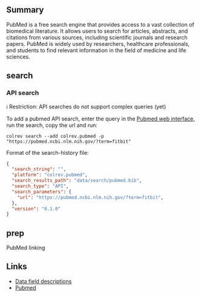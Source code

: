 ## Summary

PubMed is a free search engine that provides access to a vast collection of biomedical literature. It allows users to search for articles, abstracts, and citations from various sources, including scientific journals and research papers. PubMed is widely used by researchers, healthcare professionals, and students to find relevant information in the field of medicine and life sciences.

## search

### API search

ℹ️ Restriction: API searches do not support complex queries (yet)

To add a pubmed API search, enter the query in the [Pubmed web interface](https://pubmed.ncbi.nlm.nih.gov/), run the search, copy the url and run:

```
colrev search --add colrev.pubmed -p "https://pubmed.ncbi.nlm.nih.gov/?term=fitbit"
```

Format of the search-history file:

```json
{
  "search_string": "",
  "platform": "colrev.pubmed",
  "search_results_path": "data/search/pubmed.bib",
  "search_type": "API",
  "search_parameters": {
    "url": "https://pubmed.ncbi.nlm.nih.gov/?term=fitbit",
  },
  "version": "0.1.0"
}
```

## prep

PubMed linking

## Links

- [Data field descriptions](https://www.nlm.nih.gov/bsd/mms/medlineelements.html)
- [Pubmed](https://pubmed.ncbi.nlm.nih.gov/)
